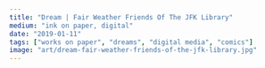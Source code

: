 ```yaml
---
title: "Dream | Fair Weather Friends Of The JFK Library"
medium: "ink on paper, digital"
date: "2019-01-11"
tags: ["works on paper", "dreams", "digital media", "comics"]
image: "art/dream-fair-weather-friends-of-the-jfk-library.jpg"
---
```

